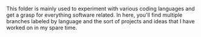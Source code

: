 This folder is mainly used to experiment with various coding languages and get a grasp for everything software related. 
In here, you'll find multiple branches labeled by language and the sort of projects and ideas that I have worked on in my spare time.
